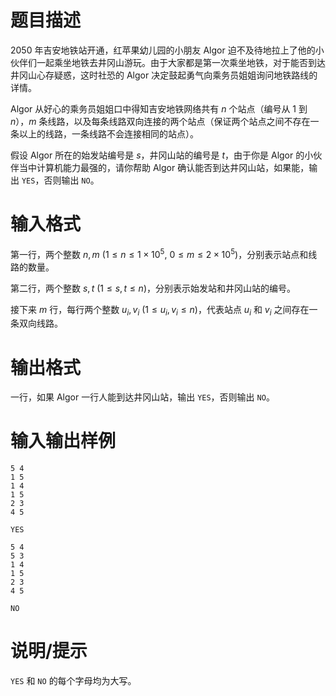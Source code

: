 # 题目描述

$2050$ 年吉安地铁站开通，红苹果幼儿园的小朋友 Algor 迫不及待地拉上了他的小伙伴们一起乘坐地铁去井冈山游玩。由于大家都是第一次乘坐地铁，对于能否到达井冈山心存疑惑，这时社恐的 Algor 决定鼓起勇气向乘务员姐姐询问地铁路线的详情。

Algor 从好心的乘务员姐姐口中得知吉安地铁网络共有 $n$ 个站点（编号从 $1$ 到 $n$），$m$ 条线路，以及每条线路双向连接的两个站点（保证两个站点之间不存在一条以上的线路，一条线路不会连接相同的站点）。

假设 Algor 所在的始发站编号是 $s$，井冈山站的编号是 $t$，由于你是 Algor 的小伙伴当中计算机能力最强的，请你帮助 Algor 确认能否到达井冈山站，如果能，输出 `YES`，否则输出 `NO`。

# 输入格式

第一行，两个整数 $n,m~(1 \leq n \leq 1 \times {10}^{5},~0 \leq m \leq 2 \times {10}^{5})$，分别表示站点和线路的数量。

第二行，两个整数 $s,t~(1 \leq s,t \leq n)$，分别表示始发站和井冈山站的编号。

接下来 $m$ 行，每行两个整数 $u_i, v_i~(1 \leq u_i,v_i \leq n)$，代表站点 $u_i$ 和 $v_i$ 之间存在一条双向线路。

# 输出格式

一行，如果 Algor 一行人能到达井冈山站，输出 `YES`，否则输出 `NO`。

# 输入输出样例

```input1
5 4
1 5
1 4
1 5
2 3
4 5
```

```output1
YES
```

```input2
5 4
5 3
1 4
1 5
2 3
4 5
```

```output2
NO
```

# 说明/提示

`YES` 和 `NO` 的每个字母均为大写。
